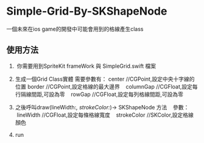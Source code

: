 # Simple-Grid-By-SKShapeNode
一個未來在ios game的開發中可能會用到的格線產生class

## 使用方法
1.  你需要用到SpriteKit frameWork 與 SimpleGrid.swift 檔案
    
2.  生成一個Grid Class實體
    需要參數有：
    center //CGPoint,設定中央十字線的位置
    border //CGPoint,設定格線的最大邊界
    columnGap //CGFloat,設定每行隔線間距,可設為零
    rowGap //CGFloat,設定每列格線間距,可設為零
    
3.  之後呼叫draw(lineWidth:_, strokeColor:_)-> SKShapeNode 方法
    參數：
    lineWidth //CGFloat,設定每條格線寬度
    strokeColor //SKColor,設定格線顏色
    
4.  run

